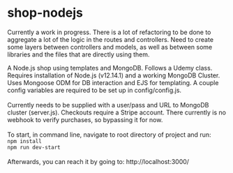 # shop-nodejs

<p>Currently a work in progress. There is a lot of refactoring to be done to aggregate a lot of the logic in the routes and controllers. Need to create some layers between controllers and models, as well as between some libraries and the files that are directly using them.</p>

<p>
A Node.js shop using templates and MongoDB. Follows a Udemy class.
<br/>
Requires installation of Node.js (v12.14.1) and a working MongoDB Cluster. Uses Mongoose ODM for DB interaction and EJS for templating. A couple config variables are required to be set up in config/config.js.
<br/>
<br/>
Currently needs to be supplied with a user/pass and URL to MongoDB cluster (server.js). Checkouts require a Stripe account. There currently is no webhook to verify purchases, so bypassing it for now. 
<br/>
<br/>
To start, in command line, navigate to root directory of project and run:
<br/>
<code>npm install</code>
<br/>
<code>npm run dev-start</code>
<br/>
<br/>
Afterwards, you can reach it by going to: http://localhost:3000/
</p>
